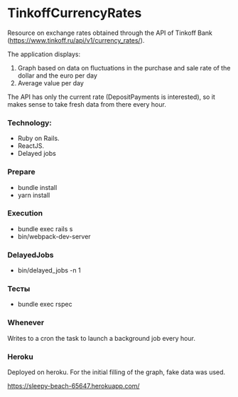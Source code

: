 # TinkoffCurrencyRates

Resource on exchange rates obtained through the API of Tinkoff Bank (https://www.tinkoff.ru/api/v1/currency_rates/).

The application displays:

1. Graph based on data on fluctuations in the purchase and sale rate of the dollar and the euro per day
2. Average value per day

The API has only the current rate (DepositPayments is interested), so it makes sense to take fresh data from there every hour.

### Technology:

- Ruby on Rails.
- ReactJS.
- Delayed jobs

### Prepare

- bundle install
- yarn install

### Execution

- bundle exec rails s
- bin/webpack-dev-server

### DelayedJobs

- bin/delayed_jobs -n 1

### Тесты

- bundle exec rspec

### Whenever

Writes to a cron the task to launch a background job every hour.

### Heroku

Deployed on heroku. For the initial filling of the graph, fake data was used.

https://sleepy-beach-65647.herokuapp.com/
